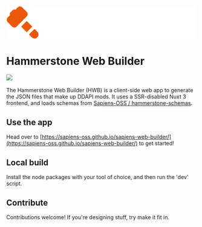 ![](./assets/img/logo.png)
# Hammerstone Web Builder
[![](https://dcbadge.vercel.app/api/server/WnN8hj2Fyg?style=flat)](https://discord.gg/WnN8hj2Fyg)

The Hammerstone Web Builder (HWB) is a client-side web app to generate the JSON files that make up DDAPI mods. It uses a SSR-disabled Nuxt 3 frontend, and loads schemas from [Sapiens-OSS / hammerstone-schemas](https://github.com/Sapiens-OSS/hammerstone-schemas). 

## Use the app
Head over to [https://sapiens-oss.github.io/sapiens-web-builder/](https://sapiens-oss.github.io/sapiens-web-builder/) to get started!
## Local build
Install the node packages with your tool of choice, and then run the 'dev' script.

## Contribute
Contributions welcome! If you're designing stuff, try make it fit in. 
